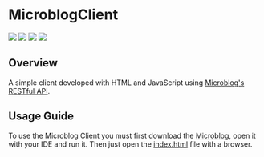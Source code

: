 # MicroblogClient
![](https://img.shields.io/badge/PROJECT%20TYPE-SCHOOL-blue?style=for-the-badge&logo=google-scholar)
![](https://img.shields.io/badge/LICENSE-UNLICENSE-brightgreen?style=for-the-badge)
![](https://img.shields.io/badge/LANGUAGE-JAVASCRIPT-yellow?style=for-the-badge&logo=javascript)
![](https://img.shields.io/badge/EDITOR-WEB%20STORM-lightgrey?style=for-the-badge&logo=webstorm)

## Overview
A simple client developed with HTML and JavaScript using [Microblog's RESTful API](https://github.com/Alessio789/Microblog).

## Usage Guide
To use the Microblog Client you must first download the [Microblog](https://github.com/Alessio789/Microblog), open it with your IDE and run it. Then just open the [index.html](https://github.com/Alessio789/MicroblogClient/blob/master/index.html) file with a browser.
